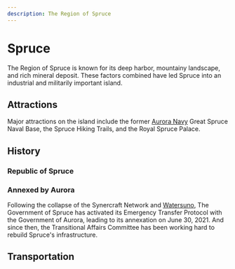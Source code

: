 ```yaml
---
description: The Region of Spruce
---
```


# Spruce

The Region of Spruce is known for its deep harbor, mountainy landscape, and rich mineral deposit. These factors combined have led Spruce into an industrial and militarily important island.

## Attractions

Major attractions on the island include the former [Aurora Navy](../../../government/government-of-aurora/executive-branch/departments/safety-and-defense/defense-forces.md) Great Spruce Naval Base, the Spruce Hiking Trails, and the Royal Spruce Palace.&#x20;

## History

### Republic of Spruce

### Annexed by Aurora

Following the collapse of the Synercraft Network and [Watersuno](../../../other/worldview/concord-worldview/watersuno-dissolved.md), The Government of Spruce has activated its Emergency Transfer Protocol with the Government of Aurora, leading to its annexation on June 30, 2021. And since then, the Transitional Affairs Committee has been working hard to rebuild Spruce's infrastructure.

## Transportation&#x20;
